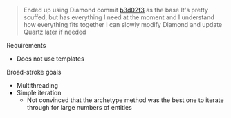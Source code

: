 > Ended up using Diamond commit [b3d02f3](https://github.com/ReidYeager/Diamond/commit/b3d02f3df4b6b7d90298dbfb684fbf881a9e5994) as the base
> It's pretty scuffed, but has everything I need at the moment and I understand how everything fits together
> I can slowly modify Diamond and update Quartz later if needed

Requirements
- Does not use templates

Broad-stroke goals
- Multithreading
- Simple iteration
	- Not convinced that the archetype method was the best one to iterate through for large numbers of entities
